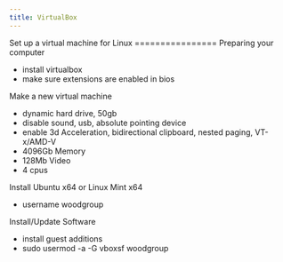 ```yaml
---
title: VirtualBox
---
```

Set up a virtual machine for Linux ================ Preparing your
computer

-   install virtualbox
-   make sure extensions are enabled in bios

Make a new virtual machine

-   dynamic hard drive, 50gb
-   disable sound, usb, absolute pointing device
-   enable 3d Acceleration, bidirectional clipboard, nested paging,
    VT-x/AMD-V
-   4096Gb Memory
-   128Mb Video
-   4 cpus

Install Ubuntu x64 or Linux Mint x64

-   username woodgroup

Install/Update Software

-   install guest additions
-   sudo usermod -a -G vboxsf woodgroup
